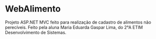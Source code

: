# WebAlimento

Projeto ASP.NET MVC feito para realização de cadastro de alimentos não perecíveis. 
Feito pela aluna Maria Eduarda Gaspar Lima, do 2°A ETIM Desenvolvimento de Sistemas.
